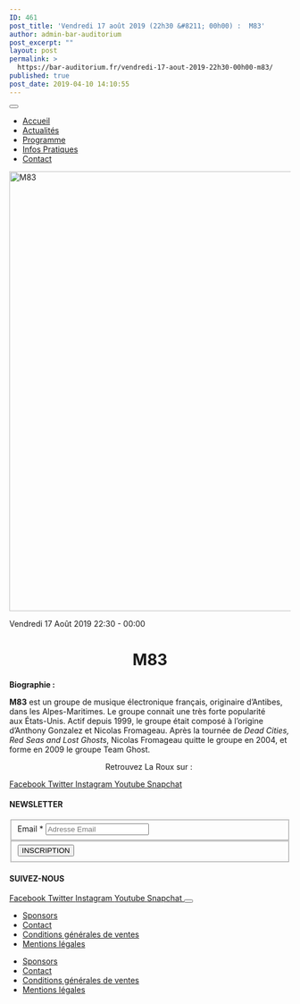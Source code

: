 ```yaml
---
ID: 461
post_title: 'Vendredi 17 août 2019 (22h30 &#8211; 00h00) :  M83'
author: admin-bar-auditorium
post_excerpt: ""
layout: post
permalink: >
  https://bar-auditorium.fr/vendredi-17-aout-2019-22h30-00h00-m83/
published: true
post_date: 2019-04-10 14:10:55
---
```

<button id="elementor-menu-toggle"></button>
<nav itemtype="http://schema.org/SiteNavigationElement" itemscope="itemscope" id="elementor-navigation" role="navigation" aria-label="Elementor Menu">
<ul id="elementor-navmenu">
 	<li id="menu-item-67"><a href="https://bar-auditorium.fr/">Accueil</a></li>
 	<li id="menu-item-101"><a href="https://bar-auditorium.fr/actualites-bar-auditorium/">Actualités</a></li>
 	<li id="menu-item-241"><a href="https://bar-auditorium.fr/artistes/">Programme</a></li>
 	<li id="menu-item-17"><a href="https://bar-auditorium.fr/infos-pratiques/">Infos Pratiques</a></li>
 	<li id="menu-item-16"><a href="https://bar-auditorium.fr/contact/">Contact</a></li>
</ul>
</nav>			<a href="https://bar-auditorium.fr/horaires/">
</a>
<img width="1270" height="787" src="https://bar-auditorium.fr/wp-content/uploads/2019/02/partybanner.jpg" alt="M83" srcset="https://bar-auditorium.fr/wp-content/uploads/2019/02/partybanner.jpg 1270w, https://bar-auditorium.fr/wp-content/uploads/2019/02/partybanner-300x186.jpg 300w, https://bar-auditorium.fr/wp-content/uploads/2019/02/partybanner-768x476.jpg 768w, https://bar-auditorium.fr/wp-content/uploads/2019/02/partybanner-1024x635.jpg 1024w" sizes="(max-width: 1270px) 100vw, 1270px">

Vendredi 17 Août 2019
22:30 - 00:00
<h1 style="text-align: center;">M83</h1>
<strong>Biographie :</strong>

<b>M83</b>&nbsp;est un&nbsp;groupe&nbsp;de&nbsp;musique électronique&nbsp;français, originaire d’Antibes, dans les&nbsp;Alpes-Maritimes. Le groupe connait une très forte popularité aux&nbsp;États-Unis<sup id="cite_ref-3"></sup>. Actif depuis&nbsp;1999<sup id="cite_ref-LeMonde_4-0"></sup>, le groupe était composé à l’origine d’Anthony Gonzalez et Nicolas Fromageau. Après la tournée de&nbsp;<i>Dead Cities, Red Seas and Lost Ghosts</i>, Nicolas Fromageau quitte le groupe en&nbsp;2004, et forme en&nbsp;2009&nbsp;le groupe&nbsp;Team Ghost.
<p style="text-align: center;">Retrouvez La Roux sur :&nbsp;</p>
							<a href="https://www.facebook.com/m83" target="_blank" rel="noopener noreferrer">
Facebook
</a>
<a href="https://www.instagram.com/m83music/" target="_blank" rel="noopener noreferrer">
Twitter
</a>
<a href="https://www.instagram.com/m83music/" target="_blank" rel="noopener noreferrer">
Instagram
</a>
<a href="https://www.youtube.com/user/m83" target="_blank" rel="noopener noreferrer">
Youtube
</a>
<a href="" target="_blank" rel="noopener noreferrer">
Snapchat
</a>
<h4>NEWSLETTER</h4>
<form action="https://bar-auditorium.fr/wp-admin/admin-post.php" method="post" name="content-form-4968929a" id="content-form-4968929a"><input type="hidden" id="_wpnonce_newsletter" name="_wpnonce_newsletter" value="1646abb3c9"><input type="hidden" name="_wp_http_referer" value="/wp-admin/admin-ajax.php"><input type="hidden" name="action" value="content_form_submit"><input type="hidden" name="form-type" value="newsletter"><input type="hidden" name="form-builder" value="elementor"><input type="hidden" name="post-id" value="461"><input type="hidden" name="form-id" value="4968929a">
<fieldset>
            <label for="data[4968929a][email]">
Email *            </label>
<input type="text" name="data[4968929a][email]" id="data[4968929a][email]" required="required" placeholder="Adresse Email"></fieldset>
<fieldset>
            <button type="submit" name="submit" value="submit-newsletter-4968929a">
INSCRIPTION                            </button></fieldset>
</form>
<h4>SUIVEZ-NOUS</h4>
<a href="" target="_blank" rel="noopener noreferrer">
Facebook
</a>
<a href="" target="_blank" rel="noopener noreferrer">
Twitter
</a>
<a href="" target="_blank" rel="noopener noreferrer">
Instagram
</a>
<a href="" target="_blank" rel="noopener noreferrer">
Youtube
</a>
<a href="" target="_blank" rel="noopener noreferrer">
Snapchat
</a>
<button id="elementor-menu-toggle"></button>
<nav itemtype="http://schema.org/SiteNavigationElement" itemscope="itemscope" id="elementor-navigation" role="navigation" aria-label="Elementor Menu">
<ul id="elementor-navmenu">
 	<li id="menu-item-104"><a href="https://bar-auditorium.fr/sponsors/">Sponsors</a></li>
 	<li id="menu-item-105"><a href="https://bar-auditorium.fr/contact/">Contact</a></li>
 	<li id="menu-item-103"><a href="https://bar-auditorium.fr/conditions-generales-de-ventes/">Conditions générales de ventes</a></li>
 	<li id="menu-item-102"><a href="https://bar-auditorium.fr/mentions-legales/">Mentions légales</a></li>
</ul>
</nav>

<nav itemtype="http://schema.org/SiteNavigationElement" itemscope="itemscope" id="cbp-hsmenu-wrapper">
<ul id="mega-menu">
 	<li><a href="https://bar-auditorium.fr/sponsors/">Sponsors</a></li>
 	<li><a href="https://bar-auditorium.fr/contact/">Contact</a></li>
 	<li><a href="https://bar-auditorium.fr/conditions-generales-de-ventes/">Conditions générales de ventes</a></li>
 	<li><a href="https://bar-auditorium.fr/mentions-legales/">Mentions légales</a></li>
</ul>
</nav>
